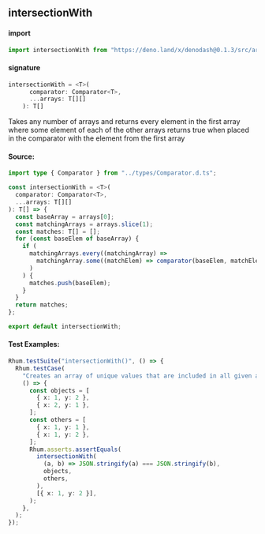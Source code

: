 ## intersectionWith

#### import

```typescript
import intersectionWith from "https://deno.land/x/denodash@0.1.3/src/array/intersectionWith.ts";
```

#### signature

```typescript
intersectionWith = <T>(
      comparator: Comparator<T>,
      ...arrays: T[][]
    ): T[]
```

Takes any number of arrays and returns every element in the first array where
some element of each of the other arrays returns true when placed in the
comparator with the element from the first array

#### Source:

```typescript
import type { Comparator } from "../types/Comparator.d.ts";

const intersectionWith = <T>(
  comparator: Comparator<T>,
  ...arrays: T[][]
): T[] => {
  const baseArray = arrays[0];
  const matchingArrays = arrays.slice(1);
  const matches: T[] = [];
  for (const baseElem of baseArray) {
    if (
      matchingArrays.every((matchingArray) =>
        matchingArray.some((matchElem) => comparator(baseElem, matchElem))
      )
    ) {
      matches.push(baseElem);
    }
  }
  return matches;
};

export default intersectionWith;
```

#### Test Examples:

```typescript
Rhum.testSuite("intersectionWith()", () => {
  Rhum.testCase(
    "Creates an array of unique values that are included in all given arrays given an comparator",
    () => {
      const objects = [
        { x: 1, y: 2 },
        { x: 2, y: 1 },
      ];
      const others = [
        { x: 1, y: 1 },
        { x: 1, y: 2 },
      ];
      Rhum.asserts.assertEquals(
        intersectionWith(
          (a, b) => JSON.stringify(a) === JSON.stringify(b),
          objects,
          others,
        ),
        [{ x: 1, y: 2 }],
      );
    },
  );
});
```
